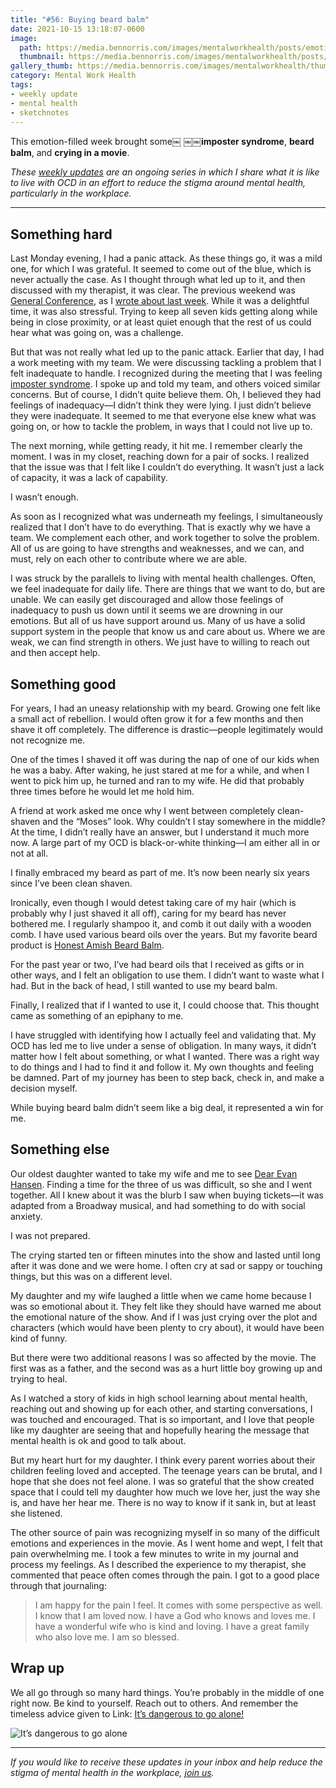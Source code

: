 ```yaml
---
title: "#56: Buying beard balm"
date: 2021-10-15 13:18:07-0600
image: 
  path: https://media.bennorris.com/images/mentalworkhealth/posts/emotion-filled-week.jpg
  thumbnail: https://media.bennorris.com/images/mentalworkhealth/posts/thumbnails/emotion-filled-week.jpg
gallery_thumb: https://media.bennorris.com/images/mentalworkhealth/thumbs/emotion-filled-week.jpg
category: Mental Work Health
tags:
- weekly update
- mental health
- sketchnotes
---
```


This emotion-filled week brought some￼ ￼￼**imposter syndrome**, **beard balm**, and **crying in a movie**.

_These [weekly updates](https://bennorris.com/tags/weekly-update/) are an ongoing series in which I share what it is like to live with OCD in an effort to reduce the stigma around mental health, particularly in the workplace._

***

## Something hard

Last Monday evening, I had a panic attack. As these things go, it was a mild one, for which I was grateful. It seemed to come out of the blue, which is never actually the case. As I thought through what led up to it, and then discussed with my therapist, it was clear. The previous weekend was [General Conference](https://www.churchofjesuschrist.org/comeuntochrist/article/general-conference-gods-word-for-today), as I [wrote about last week](https://bennorris.com/2021/10/08/letting-ocd-win). While it was a delightful time, it was also stressful. Trying to keep all seven kids getting along while being in close proximity, or at least quiet enough that the rest of us could hear what was going on, was a challenge.

But that was not really what led up to the panic attack. Earlier that day, I had a work meeting with my team. We were discussing tackling a problem that I felt inadequate to handle. I recognized during the meeting that I was feeling [imposter syndrome](https://en.wikipedia.org/wiki/Impostor_syndrome). I spoke up and told my team, and others voiced similar concerns. But of course, I didn’t quite believe them. Oh, I believed they had feelings of inadequacy—I didn’t think they were lying. I just didn’t believe they were inadequate. It seemed to me that everyone else knew what was going on, or how to tackle the problem, in ways that I could not live up to.

The next morning, while getting ready, it hit me. I remember clearly the moment. I was in my closet, reaching down for a pair of socks. I realized that the issue was that I felt like I couldn’t do everything. It wasn’t just a lack of capacity, it was a lack of capability.

I wasn’t enough.

As soon as I recognized what was underneath my feelings, I simultaneously realized that I don’t have to do everything. That is exactly why we have a team. We complement each other, and work together to solve the problem. All of us are going to have strengths and weaknesses, and we can, and must, rely on each other to contribute where we are able.

I was struck by the parallels to living with mental health challenges. Often, we feel inadequate for daily life. There are things that we want to do, but are unable. We can easily get discouraged and allow those feelings of inadequacy to push us down until it seems we are drowning in our emotions. But all of us have support around us. Many of us have a solid support system in the people that know us and care about us. Where we are weak, we can find strength in others. We just have to willing to reach out and then accept help.


## Something good

For years, I had an uneasy relationship with my beard. Growing one felt like a small act of rebellion. I would often grow it for a few months and then shave it off completely. The difference is drastic—people legitimately would not recognize me.

One of the times I shaved it off was during the nap of one of our kids when he was a baby. After waking, he just stared at me for a while, and when I went to pick him up, he turned and ran to my wife. He did that probably three times before he would let me hold him.

A friend at work asked me once why I went between completely clean-shaven and the “Moses” look. Why couldn’t I stay somewhere in the middle? At the time, I didn’t really have an answer, but I understand it much more now. A large part of my OCD is black-or-white thinking—I am either all in or not at all.

I finally embraced my beard as part of me. It’s now been nearly six years since I’ve been clean shaven.

Ironically, even though I would detest taking care of my hair (which is probably why I just shaved it all off), caring for my beard has never bothered me. I regularly shampoo it, and comb it out daily with a wooden comb. I have used various beard oils over the years. But my favorite beard product is [Honest Amish Beard Balm](https://amzn.to/3vigOXt).

For the past year or two, I’ve had beard oils that I received as gifts or in other ways, and I felt an obligation to use them. I didn’t want to waste what I had. But in the back of head, I still wanted to use my beard balm.

Finally, I realized that if I wanted to use it, I could choose that. This thought came as something of an epiphany to me.

I have struggled with identifying how I actually feel and validating that. My OCD has led me to live under a sense of obligation. In many ways, it didn’t matter how I felt about something, or what I wanted. There was a right way to do things and I had to find it and follow it. My own thoughts and feeling be damned. Part of my journey has been to step back, check in, and make a decision myself.

While buying beard balm didn’t seem like a big deal, it represented a win for me.


## Something else

Our oldest daughter wanted to take my wife and me to see [Dear Evan Hansen](https://en.wikipedia.org/wiki/Dear_Evan_Hansen_(film)). Finding a time for the three of us was difficult, so she and I went together. All I knew about it was the blurb I saw when buying tickets—it was adapted from a Broadway musical, and had something to do with social anxiety.

I was not prepared.

The crying started ten or fifteen minutes into the show and lasted until long after it was done and we were home. I often cry at sad or sappy or touching things, but this was on a different level.

My daughter and my wife laughed a little when we came home because I was so emotional about it. They felt like they should have warned me about the emotional nature of the show. And if I was just crying over the plot and characters (which would have been plenty to cry about), it would have been kind of funny.

But there were two additional reasons I was so affected by the movie. The first was as a father, and the second was as a hurt little boy growing up and trying to heal.

As I watched a story of kids in high school learning about mental health, reaching out and showing up for each other, and starting conversations, I was touched and encouraged. That is so important, and I love that people like my daughter are seeing that and hopefully hearing the message that mental health is ok and good to talk about.

But my heart hurt for my daughter. I think every parent worries about their children feeling loved and accepted. The teenage years can be brutal, and I hope that she does not feel alone. I was so grateful that the show created space that I could tell my daughter how much we love her, just the way she is, and have her hear me. There is no way to know if it sank in, but at least she listened.

The other source of pain was recognizing myself in so many of the difficult emotions and experiences in the movie. As I went home and wept, I felt that pain overwhelming me. I took a few minutes to write in my journal and process my feelings. As I described the experience to my therapist, she commented that peace often comes through the pain. I got to a good place through that journaling:

> I am happy for the pain I feel. It comes with some perspective as well. I know that I am loved now. I have a God who knows and loves me. I have a wonderful wife who is kind and loving. I have a great family who also love me. I am so blessed.


## Wrap up

We all go through so many hard things. You’re probably in the middle of one right now. Be kind to yourself. Reach out to others. And remember the timeless advice given to Link: [It’s dangerous to go alone!](https://en.wikipedia.org/wiki/It's_dangerous_to_go_alone)

![It’s dangerous to go alone](https://upload.wikimedia.org/wikipedia/en/b/b2/It%27s_dangerous_to_go_alone%21_Take_this..png)

***

_If you would like to receive these updates in your inbox and help reduce the stigma of mental health in the workplace, [join us](https://bennorris.com/subscribe/mwh/)._
